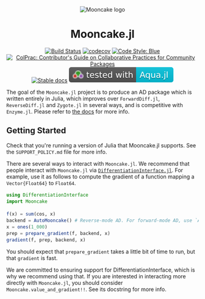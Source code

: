 <div align="center">
  
<img src="https://github.com/user-attachments/assets/8b43b8d6-bff1-42bd-9e04-68b9ae8ff362" alt="Mooncake logo" width="300">

# Mooncake.jl

[![Build Status](https://github.com/chalk-lab/Mooncake.jl/actions/workflows/CI.yml/badge.svg?branch=main)](https://github.com/chalk-lab/Mooncake.jl/actions/workflows/CI.yml?query=branch%3Amain)
[![codecov](https://codecov.io/github/chalk-lab/Mooncake.jl/graph/badge.svg?token=NUPWTB4IAP)](https://codecov.io/github/chalk-lab/Mooncake.jl)
[![Code Style: Blue](https://img.shields.io/badge/code%20style-blue-4495d1.svg)](https://github.com/JuliaDiff/BlueStyle)
[![ColPrac: Contributor's Guide on Collaborative Practices for Community Packages](https://img.shields.io/badge/ColPrac-Contributor's%20Guide-blueviolet)](https://github.com/SciML/ColPrac)
[![Stable docs](https://img.shields.io/badge/docs-stable-blue.svg)](https://chalk-lab.github.io/Mooncake.jl/stable)
[![Aqua QA](https://raw.githubusercontent.com/JuliaTesting/Aqua.jl/master/badge.svg)](https://github.com/JuliaTesting/Aqua.jl)

</div>

The goal of the `Mooncake.jl` project is to produce an AD package which is written entirely in Julia, which improves over `ForwardDiff.jl`, `ReverseDiff.jl` and `Zygote.jl` in several ways, and is competitive with `Enzyme.jl`.
Please refer to [the docs](https://chalk-lab.github.io/Mooncake.jl/dev) for more info.

## Getting Started

Check that you're running a version of Julia that Mooncake.jl supports.
See the `SUPPORT_POLICY.md` file for more info.

There are several ways to interact with `Mooncake.jl`.
We recommend that people interact with `Mooncake.jl` via  [`DifferentiationInterface.jl`](https://github.com/gdalle/DifferentiationInterface.jl/).
For example, use it as follows to compute the gradient of a function mapping a `Vector{Float64}` to `Float64`.
```julia
using DifferentiationInterface
import Mooncake

f(x) = sum(cos, x)
backend = AutoMooncake() # Reverse-mode AD. For forward-mode AD, use `AutoMooncakeForward()`. 
x = ones(1_000)
prep = prepare_gradient(f, backend, x)
gradient(f, prep, backend, x)
```
You should expect that `prepare_gradient` takes a little bit of time to run, but that `gradient` is fast.

We are committed to ensuring support for DifferentiationInterface, which is why we recommend using that.
If you are interested in interacting more directly with `Mooncake.jl`, you should consider `Mooncake.value_and_gradient!!`.
See its docstring for more info.
